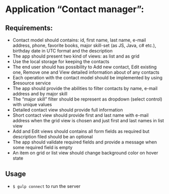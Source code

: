 # Application “Contact manager”:

## Requirements:

- Contact model should contains: id, first name, last name, e-mail address, phone, favorite books, major skill-set (as JS, Java, c# etc.), birthday date in UTC format and the description
- The app should present two kind of views: as list and as grid
- Use the local storage for keeping the contacts
- The end user should has possibility to Add new contact, Edit existing one, Remove one and View detailed information about of any contacts
- Each operation with the contact model should be implemented by using  $resource service
- The app should provide the abilities to filter contacts by name, e-mail address and by major skill
- The “major skill” filter should be represent as dropdown (select control) with unique values
- Detailed contact view should provide full information
- Short contact view should provide first and last name with e-mail address when the grid view is chosen and just first and last names in list view
- Add and Edit views should contains all form fields as required but description filed should be an optional
- The app should validate required fields and provide a message when some required field is empty
- An item on grid or list view should change background color on hover state


## Usage

- `$ gulp connect` to run the server